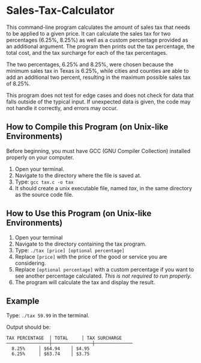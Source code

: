 # Sales-Tax-Calculator
This command-line program calculates the amount of sales tax that needs to be applied to a given price. It can calculate the sales tax for two percentages (6.25%, 8.25%) as well as a custom percentage provided as an additional argument. The program then prints out the tax percentage, the total cost, and the tax surcharge for each of the tax percentages.

The two percentages, 6.25% and 8.25%, were chosen because the minimum sales tax in Texas is 6.25%, while cities and counties are able to add an additional two percent, resulting in the maximum possible sales tax of 8.25%.
 
This program does not test for edge cases and does not check for data that falls outside of the typical input. If unexpected data is given, the code may not handle it correctly, and errors may occur.

## How to Compile this Program (on Unix-like Environments)
Before beginning, you must have GCC (GNU Compiler Collection) installed properly on your computer.
1. Open your terminal.
2. Navigate to the directory where the file is saved at.
3. Type: `gcc tax.c -o tax`
4. It should create a unix executable file, named *tax*, in the same directory as the source code file.

## How to Use this Program (on Unix-like Environments)
1. Open your terminal
2. Navigate to the directory containing the tax program.
3. Type: `./tax [price] [optional percentage]`
4. Replace `[price]` with the price of the good or service you are considering.
5. Replace `[optional percentage]` with a custom percentage if you want to see another percentage calculated. *This is not required to run properly.*
6. The program will calculate the tax and display the result.

## Example
Type: `./tax 59.99` in the terminal.

Output should be:
```
TAX PERCENTAGE	│ TOTAL 	│ TAX SURCHARGE
────────────────┼───────────────┼──────────────
  8.25%		│ $64.94 	│ $4.95
  6.25%		│ $63.74 	│ $3.75
```
